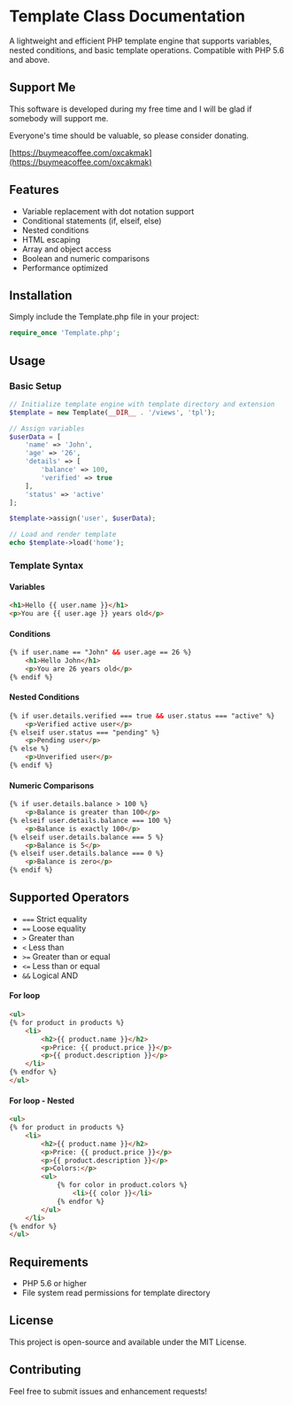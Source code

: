 # Template Class Documentation

A lightweight and efficient PHP template engine that supports variables, nested conditions, and basic template operations. Compatible with PHP 5.6 and above.

## Support Me

This software is developed during my free time and I will be glad if somebody will support me.

Everyone's time should be valuable, so please consider donating.

[https://buymeacoffee.com/oxcakmak](https://buymeacoffee.com/oxcakmak)

## Features

- Variable replacement with dot notation support
- Conditional statements (if, elseif, else)
- Nested conditions
- HTML escaping
- Array and object access
- Boolean and numeric comparisons
- Performance optimized

## Installation

Simply include the Template.php file in your project:

```php
require_once 'Template.php';
```

## Usage

### Basic Setup

```php
// Initialize template engine with template directory and extension
$template = new Template(__DIR__ . '/views', 'tpl');

// Assign variables
$userData = [
    'name' => 'John',
    'age' => '26',
    'details' => [
        'balance' => 100,
        'verified' => true
    ],
    'status' => 'active'
];

$template->assign('user', $userData);

// Load and render template
echo $template->load('home');
```

### Template Syntax

#### Variables
```html
<h1>Hello {{ user.name }}</h1>
<p>You are {{ user.age }} years old</p>
```

#### Conditions
```html
{% if user.name == "John" && user.age == 26 %}
    <h1>Hello John</h1>
    <p>You are 26 years old</p>
{% endif %}
```

#### Nested Conditions
```html
{% if user.details.verified === true && user.status === "active" %}
    <p>Verified active user</p>
{% elseif user.status === "pending" %}
    <p>Pending user</p>
{% else %}
    <p>Unverified user</p>
{% endif %}
```

#### Numeric Comparisons
```html
{% if user.details.balance > 100 %}
    <p>Balance is greater than 100</p>
{% elseif user.details.balance === 100 %}
    <p>Balance is exactly 100</p>
{% elseif user.details.balance === 5 %}
    <p>Balance is 5</p>
{% elseif user.details.balance === 0 %}
    <p>Balance is zero</p>
{% endif %}
```

## Supported Operators

- `===` Strict equality
- `==` Loose equality
- `>` Greater than
- `<` Less than
- `>=` Greater than or equal
- `<=` Less than or equal
- `&&` Logical AND

#### For loop
```html
<ul>
{% for product in products %}
    <li>
        <h2>{{ product.name }}</h2>
        <p>Price: {{ product.price }}</p>
        <p>{{ product.description }}</p>
    </li>
{% endfor %}
</ul>
```

#### For loop - Nested
```html
<ul>
{% for product in products %}
    <li>
        <h2>{{ product.name }}</h2>
        <p>Price: {{ product.price }}</p>
        <p>{{ product.description }}</p>
        <p>Colors:</p>
        <ul>
            {% for color in product.colors %}
                <li>{{ color }}</li>
            {% endfor %}
        </ul>
    </li>
{% endfor %}
</ul>
```

## Requirements

- PHP 5.6 or higher
- File system read permissions for template directory

## License

This project is open-source and available under the MIT License.

## Contributing

Feel free to submit issues and enhancement requests!

